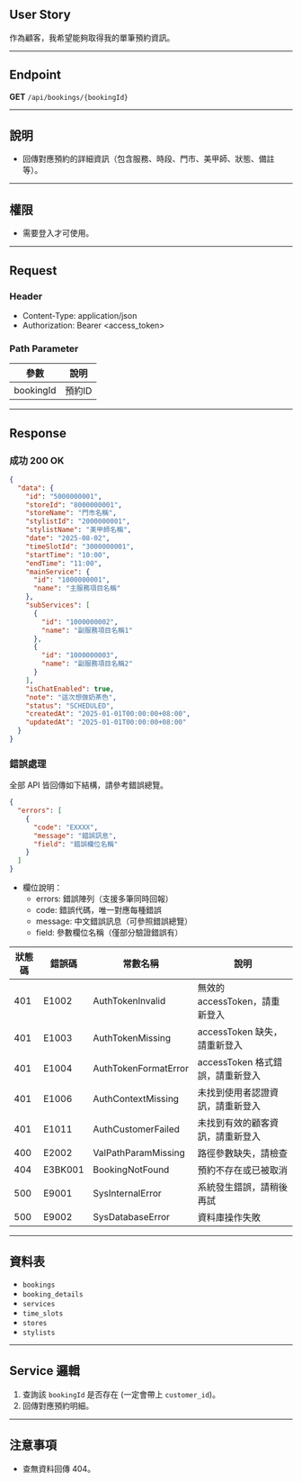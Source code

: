 ## User Story

作為顧客，我希望能夠取得我的單筆預約資訊。

---

## Endpoint

**GET** `/api/bookings/{bookingId}`

---

## 說明

- 回傳對應預約的詳細資訊（包含服務、時段、門市、美甲師、狀態、備註等）。

---

## 權限

- 需要登入才可使用。

---

## Request

### Header

- Content-Type: application/json
- Authorization: Bearer <access_token>

### Path Parameter

| 參數      | 說明   |
| --------- | ------ |
| bookingId | 預約ID |

---

## Response

### 成功 200 OK

```json
{
  "data": {
    "id": "5000000001",
    "storeId": "8000000001",
    "storeName": "門市名稱",
    "stylistId": "2000000001",
    "stylistName": "美甲師名稱",
    "date": "2025-08-02",
    "timeSlotId": "3000000001",
    "startTime": "10:00",
    "endTime": "11:00",
    "mainService": {
      "id": "1000000001",
      "name": "主服務項目名稱"
    },
    "subServices": [
      {
        "id": "1000000002",
        "name": "副服務項目名稱1"
      },
      {
        "id": "1000000003",
        "name": "副服務項目名稱2"
      }
    ],
    "isChatEnabled": true,
    "note": "這次想做奶茶色",
    "status": "SCHEDULED",
    "createdAt": "2025-01-01T00:00:00+08:00",
    "updatedAt": "2025-01-01T00:00:00+08:00"
  }
}
```

### 錯誤處理

全部 API 皆回傳如下結構，請參考錯誤總覽。

```json
{
  "errors": [
    {
      "code": "EXXXX",
      "message": "錯誤訊息",
      "field": "錯誤欄位名稱"
    }
  ]
}
```

- 欄位說明：
  - errors: 錯誤陣列（支援多筆同時回報）
  - code: 錯誤代碼，唯一對應每種錯誤
  - message: 中文錯誤訊息（可參照錯誤總覽）
  - field: 參數欄位名稱（僅部分驗證錯誤有）

| 狀態碼 | 錯誤碼  | 常數名稱               | 說明                             |
| ------ | ------- | ---------------------- | -------------------------------- |
| 401    | E1002  | AuthTokenInvalid       | 無效的 accessToken，請重新登入   |
| 401    | E1003   | AuthTokenMissing       | accessToken 缺失，請重新登入     |
| 401    | E1004   | AuthTokenFormatError   | accessToken 格式錯誤，請重新登入 |
| 401    | E1006   | AuthContextMissing     | 未找到使用者認證資訊，請重新登入 |
| 401    | E1011   | AuthCustomerFailed     | 未找到有效的顧客資訊，請重新登入 |
| 400    | E2002   | ValPathParamMissing    | 路徑參數缺失，請檢查             |
| 404    | E3BK001 | BookingNotFound        | 預約不存在或已被取消             |
| 500    | E9001   | SysInternalError       | 系統發生錯誤，請稍後再試         |
| 500    | E9002   | SysDatabaseError       | 資料庫操作失敗                   |

---

## 資料表

- `bookings`
- `booking_details`
- `services`
- `time_slots`
- `stores`
- `stylists`

---

## Service 邏輯

1. 查詢該 `bookingId` 是否存在 (一定會帶上 `customer_id`)。
2. 回傳對應預約明細。

---

## 注意事項

- 查無資料回傳 404。
